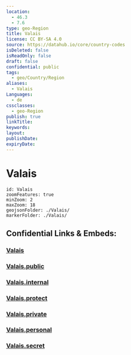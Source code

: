 ```yaml
---
location:
  - 46.3
  - 7.6
type: geo-Region
title: Valais
license: CC BY-SA 4.0
source: https://datahub.io/core/country-codes
isDeleted: false
isReadOnly: false
draft: false
confidential: public
tags:
  - geo/Country/Region
aliases:
  - Valais
Languages:
  - de
cssclasses:
  - geo-Region
publish: true
linkTitle:
keywords:
layout:
publishDate:
expiryDate:
---
```


# Valais

```leaflet
id: Valais
zoomFeatures: true 
minZoom: 2 
maxZoom: 18
geojsonFolder: ./Valais/
markerFolder: ./Valais/
```


## Confidential Links & Embeds: 

### [Valais](/_Standards/Earth/Continent/Europe/Europe~Central/Switzerland/Switzerland~Cantons/Valais.md) 

### [Valais.public](/_public/Earth/Continent/Europe/Europe~Central/Switzerland/Switzerland~Cantons/Valais.public.md) 

### [Valais.internal](/_internal/Earth/Continent/Europe/Europe~Central/Switzerland/Switzerland~Cantons/Valais.internal.md) 

### [Valais.protect](/_protect/Earth/Continent/Europe/Europe~Central/Switzerland/Switzerland~Cantons/Valais.protect.md) 

### [Valais.private](/_private/Earth/Continent/Europe/Europe~Central/Switzerland/Switzerland~Cantons/Valais.private.md) 

### [Valais.personal](/_personal/Earth/Continent/Europe/Europe~Central/Switzerland/Switzerland~Cantons/Valais.personal.md) 

### [Valais.secret](/_secret/Earth/Continent/Europe/Europe~Central/Switzerland/Switzerland~Cantons/Valais.secret.md)

